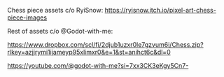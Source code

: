 Chess piece assets c/o RyiSnow: https://ryisnow.itch.io/pixel-art-chess-piece-images

Rest of assets c/o @Godot-with-me:

https://www.dropbox.com/scl/fi/2djub1uzxr0le7gzvum6i/Chess.zip?rlkey=azjjrymi1ijameyp95xlimxr0&e=1&st=anihct6c&dl=0

https://youtube.com/@godot-with-me?si=7xx3CK3eKgy5Cn7-

